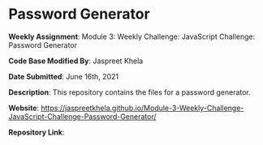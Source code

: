 # Password Generator

**Weekly Assignment**: Module 3: Weekly Challenge: JavaScript Challenge: Password Generator

**Code Base Modified By**: Jaspreet Khela

**Date Submitted**: June 16th, 2021

**Description**: This repository contains the files for a password generator.

**Website**: https://jaspreetkhela.github.io/Module-3-Weekly-Challenge-JavaScript-Challenge-Password-Generator/

**Repository Link**: 
